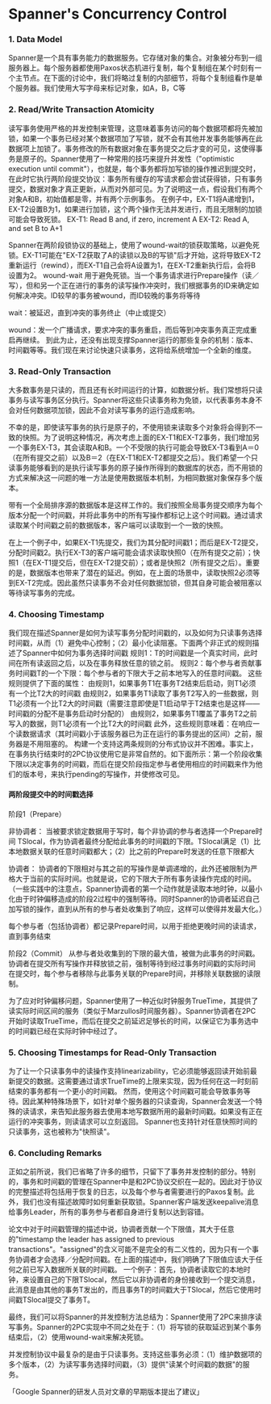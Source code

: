 # Spanner's Concurrency Control

### 1. Data Model
Spanner是一个具有事务能力的数据服务。它存储对象的集合。对象被分布到一组服务器上。每个服务器都使用Paxos状态机进行复制，每个复制组在某个时刻有一个主节点。在下面的讨论中，我们将略过复制的内部细节，将每个复制组看作是单个服务器。我们使用大写字母来标记对象，如A，B，C等

### 2. Read/Write Transaction Atomicity
读写事务使用严格的并发控制来管理，这意味着事务访问的每个数据项都将先被加锁，如果一个事务已经对某个数据项加了写锁，就不会有其他并发事务能够再在此数据项上加锁了。事务修改的所有数据对象在事务提交之后才变的可见，这使得事务是原子的。Spanner使用了一种常用的技巧来提升并发性（"optimistic execution until commit"），也就是，每个事务都将加写锁的操作推迟到提交时，在此时它执行两阶段提交协议：事务所有缓存的写请求都会尝试获得锁，只有事务提交，数据对象才真正更新，从而对外部可见。为了说明这一点，假设我们有两个对象A和B，初始值都是零，并有两个示例事务。
在例子中，EX-T1将A递增到1，EX-T2设置B为1，如果进行加锁，这个两个操作无法并发进行，而且无限制的加锁可能会导致死锁。
EX-T1: Read B and, if zero, increment A
EX-T2: Read A, and set B to A+1

Spanner在两阶段锁协议的基础上，使用了wound-wait的锁获取策略，以避免死锁。EX-T1可能在"EX-T2获取了A的读锁以及B的写锁"后才开始，这将导致EX-T2重新运行（rewind），而EX-T1自己会将A设置为1，在EX-T2重新执行后，会将B设置为2。
wound-wait 用于避免死锁。当一个事务请求进行Prepare操作（读／写），但和另一个正在进行的事务的读写操作冲突时，我们根据事务的ID来确定如何解决冲突。ID较早的事务被wound，而ID较晚的事务将等待

wait：被延迟，直到冲突的事务终止（中止或提交）

wound：发一个广播请求，要求冲突的事务重启，而后等到冲突事务真正完成重启再继续。
到此为止，还没有出现支撑Spanner运行的那些复杂的机制：版本、时间戳等等。我们现在来讨论快速只读事务，这将给系统增加一个全新的维度。

### 3. Read-Only Transaction
大多数事务是只读的，而且还有长时间运行的计算，如数据分析。我们常想将只读事务与读写事务区分执行。Spanner将这些只读事务称为免锁，以代表事务本身不会对任何数据项加锁，因此不会对读写事务的运行造成影响。


不幸的是，即使读写事务的执行是原子的，不使用锁来读取多个对象将会得到不一致的快照。为了说明这种情况，再次考虑上面的EX-T1和EX-T2事务，我们增加另一个事务EX-T3，其会读取A和B。一个不受限的执行可能会导致EX-T3看到A＝0（在所有提交之前）以及B＝2（在EX-T1和EX-T2都提交之后）。我们希望一个只读事务能够看到的是执行读写事务的原子操作所得到的数据库的状态，而不用锁的方式来解决这一问题的唯一方法是使用数据版本机制，为相同数据对象保存多个版本。


带有一个全局排序源的数据版本是这样工作的。我们按照全局事务提交顺序为每个版本分配一个时间戳，并将此事务中的所有写操作都标记上这个时间戳。通过请求读取某个时间戳之前的数据版本，客户端可以读取到一个一致的快照。


在上一个例子中，如果EX-T1先提交，我们为其分配时间戳1；而后是EX-T2提交，分配时间戳2。执行EX-T3的客户端可能会请求读取快照0（在所有提交之前）；快照1（在EX-T1提交后，但在EX-T2提交前）；或者是快照2（所有提交之后）。重要的是，数据版本也带来了潜在的延迟。例如，在上面的场景中，读取快照2必须等到EX-T2完成。因此虽然只读事务不会对任何数据加锁，但其自身可能会被阻塞以等待读写事务的完成。


### 4. Choosing Timestamp
我们现在描述Spanner是如何为读写事务分配时间戳的，以及如何为只读事务选择时间戳，从而（1）避免中心控制；（2）最小化读阻塞。下面两个非正式的规则描述了Spanner中如何为事务选择时间戳
规则1：T的时间戳是一个真实时间，此时间在所有读返回之后，以及在事务释放任意的锁之前。
规则2：每个参与者贡献事务时间戳T的一个下限：每个参与者的下限大于之前本地写入的任意时间戳。
这些规则提供了下面的属性：
由规则1，如果事务T1在事务T2结束后启动，则T1必须有一个比T2大的时间戳
由规则2，如果事务T1读取了事务T2写入的一些数据，则T1必须有一个比T2大的时间戳（需要注意即使是T1启动早于T2结束也是这样——时间戳的分配不是事务启动时分配的）
由规则2，如果事务T1覆盖了事务T2之前写入的数据，则T1必须有一个比T2大的时间戳
此外，这些规则意味着：在响应一个读数据请求（其时间戳小于该服务器已为正在运行的事务提出的区间）之前，服务器是不用阻塞的。
构建一个支持这两条规则的分布式协议并不困难。事实上，在事务执行结束时的2PC协议使用它是非常自然的。如下面所示：第一个阶段收集下限以决定事务的时间戳，而后在提交阶段指定参与者使用相应的时间戳来作为他们的版本号，来执行pending的写操作，并使修改可见。

#### 两阶段提交中的时间戳选择
阶段1（Prepare）

非协调者：
当被要求锁定数据用于写时，每个非协调的参与者选择一个Prepare时间
TSlocal，作为协调者最终分配给此事务的时间戳的下限。TSlocal满足（1）比本地数据关联的任意时间戳都大；（2）比之前的Prepare时发送的任意下限都大

协调者：
协调者的下限相对与其之前的写操作是单调递增的，此外还被限制为严格大于当前的实际时间。也就是说，它的下限大于所有事务读操作完成的时间。（一些实践中的注意点，Spanner协调者的第一个动作就是读取本地时钟，以最小化由于时钟偏移造成的阶段2过程中的强制等待。同时Spanner的协调者延迟自己加写锁的操作，直到从所有的参与者处收集到了响应，这样可以使得并发最大化。）

每个参与者（包括协调者）都记录Prepare时间，以用于拒绝更晚时间的读请求，直到事务结束

阶段2（Commit）
从参与者处收集到的下限的最大值，被做为此事务的时间戳。协调者在提交所有写操作并释放锁之前，强制等待到经过事务时间戳的实际时间
在提交时，每个参与者移除与此事务关联的Prepare时间，并移除关联数据的读限制。

为了应对时钟偏移问题，Spanner使用了一种近似时钟服务TrueTime，其提供了读实际时间区间的服务（类似于Marzullos时间服务器）。Spanner协调者在2PC开始时读取TrueTime，而后在提交之前延迟足够长的时间，以保证它为事务选中的时间戳已经在实际时钟中经过了。


### 5. Choosing Timestamps for Read-Only Transaction
为了让一个只读事务中的读操作支持linearizability，它必须能够返回读开始前最新提交的数据。这需要通过请求TrueTime的上限来实现，因为任何在这一时刻前结束的事务都有一个更小的时间戳。
然而，使用这个时间戳可能会导致事务等待。因此某种特殊场景下，如针对单个服务器的只读查询，Spanner会发送一个特殊的读请求，来告知此服务器去使用本地写数据所用的最新时间戳。如果没有正在运行的冲突事务，则读请求可以立刻返回。
Spanner也支持针对任意快照时间的只读事务，这也被称为"快照读"。


### 6. Concluding Remarks
正如之前所说，我们已省略了许多的细节，只留下了事务并发控制的部分。特别的，事务和时间戳的管理在Spanner中是和2PC协议交织在一起的。因此对于协议的完整描述将包括用于恢复的日志，以及每个参与者需要进行的Paxos复制。此外，我们也没有描述故障时如何重新获取锁。Spanner客户端发送keepalive消息给事务Leader，所有的事务参与者都自身进行复制以达到容错。

论文中对于时间戳管理的描述中说，协调者贡献一个下限值，其大于任意的"timestamp the leader has assigned to previous transactions"。"assigned"的含义可能不是完全的有二义性的，因为只有一个事务协调者才会选择／分配时间戳。在上面的描述中，我们明确了下限值应该大于任何之前已写入数据所关联的时间戳。
一个例子：首先，协调者读取它的本地时钟，来设置自己的下限TSlocal，然后它以非协调者的身份接收到一个提交消息，此消息是由其他的事务T发出的，而且事务T的时间戳大于TSlocal，然后它使用时间戳TSlocal提交了事务T。

最终，我们可以将Spanner的并发控制方法总结为：Spanner使用了2PC来排序读写事务。Spanner的2PC实现中不同之处在于：（1）将写锁的获取延迟到某个事务结束后，（2）使用wound-wait来解决死锁。

并发控制协议中最复杂的是由于只读事务。支持这些事务必须：（1）维护数据项的多个版本，（2）为读写事务选择时间戳，（3）提供"读某个时间戳的数据"的服务。

「Google Spanner的研发人员对文章的早期版本提出了建议」
